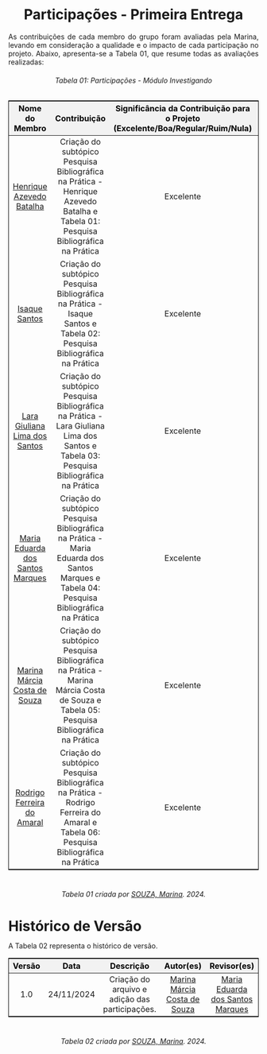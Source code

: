 <!DOCTYPE html>
<html lang="en">
<head>
  <meta charset="UTF-8">
  <meta name="viewport" content="width=device-width, initial-scale=1.0">
  <title>Participações - Primeira Entrega</title>
  <style>
    /* Estilo geral para as tabelas */
    .tabela-alunos {
      margin-left: auto;
      margin-right: auto;
      border-collapse: collapse;
      width: 100%; /* Agora ocupa 100% da largura disponível */
      text-align: center;
      font-size: 16px;
      border: 1px solid black;
      margin-bottom: 40px; /* Espaçamento abaixo da tabela */
    }

    .tabela-alunos th,
    .tabela-alunos td {
      padding: 8px;
      border: 1px solid black;
    }

    .tabela-alunos thead th {
      background-color: #f2f2f2;
      color: #000; /* Cor padrão para modo claro */
    }

    /* Alteração para o modo escuro */
    @media (prefers-color-scheme: dark) {
      .tabela-alunos thead th {
        color: #888; /* Cor cinza para o modo escuro */
      }
    }

    /* Espaçamento adicional para o texto abaixo da tabela */
    .sobre-texto {
      margin-top: 10px; /* Espaçamento reduzido acima do texto */
    }
  </style>
</head>
<body>
  <h1 style="text-align: center; font-weight: bold;">Participações - Primeira Entrega</h1>

  <p align="justify" class="sobre-texto">
    As contribuições de cada membro do grupo foram avaliadas pela Marina, levando em consideração a qualidade e o impacto de cada participação no projeto. Abaixo, apresenta-se a Tabela 01, que resume todas as avaliações realizadas:
  </p>

  <h6 align="center">Tabela 01: Participações - Módulo Investigando </h6>
  <div style="text-align: center;">
    <table class="tabela-alunos">
      <thead>
        <tr>
          <th>Nome do Membro</th>
          <th>Contribuição</th>
          <th>Significância da Contribuição para o Projeto (Excelente/Boa/Regular/Ruim/Nula)</th>
          <th>Comprobatórios (ex. links para commits)</th>
        </tr>
      </thead>
      <tbody>
        <tr>
          <td><a href="https://github.com/HeBatalha" target="_blank">Henrique Azevedo Batalha</a></td>
          <td>Criação do subtópico Pesquisa Bibliográfica na Prática - Henrique Azevedo Batalha e Tabela 01: Pesquisa Bibliográfica na Prática</td>
          <td>Excelente</td>
          <td><a href="https://github.com/UnBSMA2024-2/Grupo2/commit/2778438a0e7b4aaa28cd22370d2e5d1438fa9abd" target="_blank">feat: adiciona tabela Henrique</a></td>
        </tr>
        <tr>
          <td><a href="https://github.com/IsaqueSH" target="_blank">Isaque Santos</a></td>
          <td>Criação do subtópico Pesquisa Bibliográfica na Prática - Isaque Santos e Tabela 02: Pesquisa Bibliográfica na Prática</td>
          <td>Excelente</td>
          <td><a href="https://github.com/UnBSMA2024-2/Grupo2/commit/94a399841ad71ae5cc8895b9d7c1b83a695d779a" target="_blank">feat: adiciona tabela Isaque</a></td>
        </tr>
        <tr>
          <td><a href="https://github.com/gravelylara" target="_blank">Lara Giuliana Lima dos Santos</a></td>
          <td>Criação do subtópico Pesquisa Bibliográfica na Prática - Lara Giuliana Lima dos Santos e Tabela 03: Pesquisa Bibliográfica na Prática</td>
          <td>Excelente</td>
          <td><a href="https://github.com/UnBSMA2024-2/Grupo2/commit/0307239ddbd7bd0ea3f9b1b485dc5fbdee0b62c3" target="_blank">add investigando</a></td>
        </tr>
        <tr>
          <td><a href="https://github.com/EduardaSMarques" target="_blank">Maria Eduarda dos Santos Marques</a></td>
          <td>Criação do subtópico Pesquisa Bibliográfica na Prática - Maria Eduarda dos Santos Marques e Tabela 04: Pesquisa Bibliográfica na Prática</td>
          <td>Excelente</td>
          <td><a href="https://github.com/UnBSMA2024-2/Grupo2/commit/4442fcf62e2af67e83922962c93a6663eeead0d9" target="_blank">[ADD] colocando a minha parte do modulo investigando</a></td>
        </tr>
        <tr>
          <td><a href="https://github.com/The-Boss-Nina" target="_blank">Marina Márcia Costa de Souza</a></td>
          <td>Criação do subtópico Pesquisa Bibliográfica na Prática - Marina Márcia Costa de Souza e Tabela 05: Pesquisa Bibliográfica na Prática</td>
          <td>Excelente</td>
          <td><a href="https://github.com/UnBSMA2024-2/Grupo2/commit/ecefa0122d264e772d945338acd4a8e6a89c9baf" target="_blank">feat: adiciona tabela Marina</a></td>
        </tr>
        <tr>
          <td><a href="https://github.com/rodrigoFAmaral" target="_blank">Rodrigo Ferreira do Amaral</a></td>
          <td>Criação do subtópico Pesquisa Bibliográfica na Prática - Rodrigo Ferreira do Amaral e Tabela 06: Pesquisa Bibliográfica na Prática</td>
          <td>Excelente</td>
          <td><a href="https://github.com/UnBSMA2024-2/Grupo2/commit/7ca8d88d98676179415465102c805f7ab6daadf4" target="_blank">feat: adiciona tabela rodrigo</a></td>
        </tr>
      </tbody>
    </table>
    <p style="margin-top: 10px; text-align: center;">
      <em>Tabela 01 criada por <a href="https://github.com/The-Boss-Nina" target="_blank">SOUZA, Marina</a>. 2024.</em>
    </p>
  </div>

  <h1 style="text-align: left; font-weight: bold; margin-bottom: 10px;">Histórico de Versão</h1>
  <p align="justify">
    A Tabela 02 representa o histórico de versão.
  </p>
  <div style="text-align: center;">
    <table class="tabela-alunos">
      <thead>
        <tr>
          <th>Versão</th>
          <th>Data</th>
          <th>Descrição</th>
          <th>Autor(es)</th>
          <th>Revisor(es)</th>
        </tr>
      </thead>
      <tbody>
        <tr>
          <td>1.0</td>
          <td>24/11/2024</td>
          <td>Criação do arquivo e adição das participações.</td>
          <td><a href="https://github.com/The-Boss-Nina" target="_blank">Marina Márcia Costa de Souza</a></td>
          <td><a href="https://github.com/EduardaSMarques" target="_blank">Maria Eduarda dos Santos Marques</a></td>
        </tr>
      </tbody>
    </table>
    <p style="margin-top: 10px; text-align: center;">
      <em>Tabela 02 criada por <a href="https://github.com/The-Boss-Nina" target="_blank">SOUZA, Marina</a>. 2024.</em>
    </p>
  </div>
</body>
</html>
